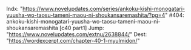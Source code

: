 Indx: "https://www.novelupdates.com/series/ankoku-kishi-monogatari-yuusha-wo-taosu-tameni-maou-ni-shoukansaremashita/?pg=4"
#404: ankoku-kishi-monogatari-yuusha-wo-taosu-tameni-maou-ni-shoukansaremashita [c40 part1]
Jump: "https://www.novelupdates.com/extnu/2638844/"
Dest: "https://wordexcerpt.com/chapter-40-1-myulmidon/"
